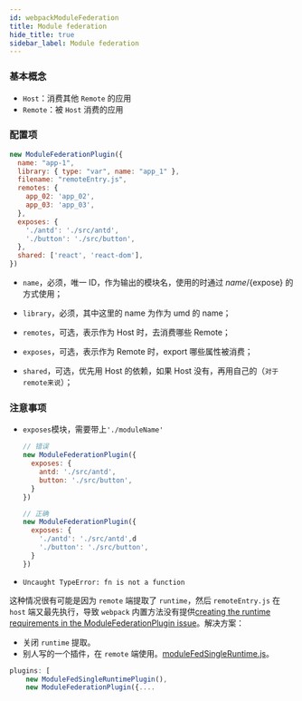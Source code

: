 ```yaml
---
id: webpackModuleFederation
title: Module federation
hide_title: true
sidebar_label: Module federation
---
```


### 基本概念

- `Host`：消费其他 `Remote` 的应用
- `Remote`：被 `Host` 消费的应用

### 配置项

```javascript
new ModuleFederationPlugin({
  name: "app-1",
  library: { type: "var", name: "app_1" },
  filename: "remoteEntry.js",
  remotes: {
    app_02: 'app_02',
    app_03: 'app_03',
  },
  exposes: {
    './antd': './src/antd',
    './button': './src/button',
  },
  shared: ['react', 'react-dom'],
})
```

- `name`，必须，唯一 ID，作为输出的模块名，使用的时通过 ${name}/${expose} 的方式使用；

- `library`，必须，其中这里的 name 为作为 umd 的 name；

- `remotes`，可选，表示作为 Host 时，去消费哪些 Remote；

- `exposes`，可选，表示作为 Remote 时，export 哪些属性被消费；

- `shared`，可选，优先用 Host 的依赖，如果 Host 没有，再用自己的（`对于remote来说`）；

### 注意事项

- `exposes`模块，需要带上`'./moduleName'`

  ```javascript
  // 错误
  new ModuleFederationPlugin({
    exposes: {
      antd: './src/antd',
      button: './src/button',
    }
  })

  // 正确
  new ModuleFederationPlugin({
    exposes: {
      './antd': './src/antd',d
      './button': './src/button',
    }
  })
  ```

- `Uncaught TypeError: fn is not a function`

这种情况很有可能是因为 `remote` 端提取了 `runtime`，然后 `remoteEntry.js` 在 `host` 端又最先执行，导致 `webpack` 内置方法没有提供[creating the runtime requirements in the ModuleFederationPlugin issue](https://github.com/webpack/webpack/pull/11843)。解决方案：

- 关闭 `runtime` 提取。
- 别人写的一个插件，在 `remote` 端使用。[moduleFedSingleRuntime.js](https://github.com/Guriqbal-Singh-Alida/basic-remote-runtime-single/blob/master/apps/app2/plugins/moduleFedSingleRuntime.js)。

```javascript
plugins: [
    new ModuleFedSingleRuntimePlugin(),
    new ModuleFederationPlugin({....
```

